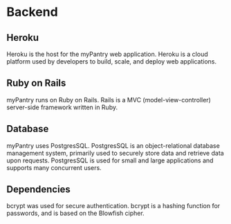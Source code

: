 # Backend

## Heroku
Heroku is the host for the myPantry web application. Heroku is a cloud platform used by developers to build, scale, and deploy web applications.

## Ruby on Rails
myPantry runs on Ruby on Rails. Rails is a MVC (model-view-controller) server-side framework written in Ruby.

## Database
myPantry uses PostgresSQL. PostgresSQL is an object-relational database management system, primarily used to securely store data and retrieve data upon requests. PostgresSQL is used for small and large applications and supports many concurrent users.

## Dependencies
bcrypt was used for secure authentication. bcrypt is a hashing function for passwords, and is based on the Blowfish cipher.
